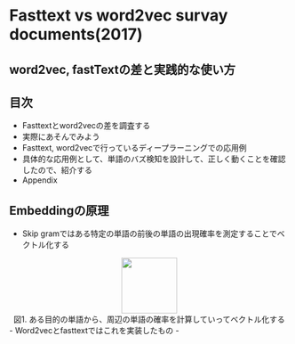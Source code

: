 # Fasttext vs word2vec survay documents(2017)
## word2vec, fastTextの差と実践的な使い方

## 目次
- Fasttextとword2vecの差を調査する
- 実際にあそんでみよう
- Fasttext, word2vecで行っているディープラーニングでの応用例
- 具体的な応用例として、単語のバズ検知を設計して、正しく動くことを確認したので、紹介する
- Appendix

## Embeddingの原理
- Skip gramではある特定の単語の前後の単語の出現確率を測定することでベクトル化する
<div style="width:100px;margin-left: auto;margin-right: auto;">
<img style="width:100px;" src="https://cloud.githubusercontent.com/assets/4949982/24543247/deba1758-1639-11e7-9f89-fc832bc4c347.png">
</div>
<div align="center">図1. ある目的の単語から、周辺の単語の確率を計算していってベクトル化する</div>
- Word2vecとfasttextではこれを実装したもの
- 

